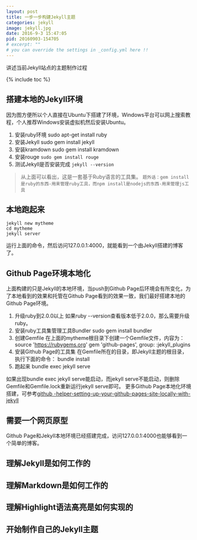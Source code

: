 ```yaml
---
layout: post
title: 一步一步构建Jekyll主题
categories: jekyll
image: jekyll.jpg
date: 2016-9-3 15:47:05
pid: 20160903-154705
# excerpt: ""
# you can override the settings in _config.yml here !!
---
```

讲述当前Jekyll站点的主题制作过程

{% include toc %}

## 搭建本地的Jekyll环境

因为图方便所以个人直接在Ubuntu下搭建了环境，Windows平台可以网上搜索教程，个人推荐Windows安装虚拟机然后安装Ubuntu。

1. 安装ruby环境
  sudo apt-get install ruby
2. 安装Jekyll
  sudo gem install jekyll
3. 安装kramdown
  sudo gem install kramdown
4. 安装rouge
  `sudo gem install rouge`
5. 测试Jekyll是否安装完成
  `jekyll --version`

> 从上面可以看出，这是一套基于Ruby语言的工具集。
`题外话：gem install是ruby的东西-用来管理ruby工具，而npm install是nodejs的东西-用来管理js工具`

## 本地跑起来

    jekyll new mytheme
    cd mytheme
    jekyll server

运行上面的命令，然后访问127.0.0.1:4000，就能看到一个由Jekyll搭建的博客了。

## Github Page环境本地化

上面构建的只是Jekyll的本地环境，当push到Github Page后环境会有所变化，为了本地看到的效果和托管在Github Page看到的效果一致，我们最好搭建本地的Github Page环境。

1. 升级ruby到2.0.0以上
  如果ruby --version查看版本低于2.0.0，那么需要升级ruby。
2. 安装ruby工具集管理工具Bundler
  sudo gem install bundler
3. 创建Gemfile
  在上面的mytheme根目录下创建一个Gemfile文件，内容为：
  source 'https://rubygems.org'
  gem 'github-pages', group: :jekyll_plugins
4. 安装Github Page的工具集
  在Gemfile所在的目录，即Jekyll主题的根目录，执行下面的命令：
  bundle install
5. 跑起来
  bundle exec jekyll serve

如果出现bundle exec jekyll serve能启动，而jekyll serve不能启动，则删除Gemfile和Gemfile.lock重新运行jekyll serve即可。
更多Github Page本地化环境搭建，可参考[github -helper-setting-up-your-github-pages-site-locally-with-jekyll](https://help.github.com/articles/setting-up-your-github-pages-site-locally-with-jekyll)

## 需要一个网页原型

Github Page和Jekyll本地环境已经搭建完成，访问127.0.0.1:4000也能够看到一个简单的博客。

## 理解Jekyll是如何工作的

## 理解Markdown是如何工作的

## 理解Highlight语法高亮是如何实现的

## 开始制作自己的Jekyll主题

